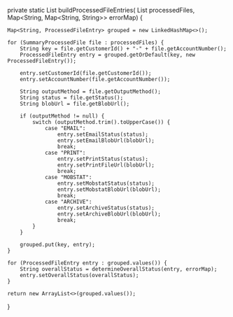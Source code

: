 private static List<ProcessedFileEntry> buildProcessedFileEntries(
        List<SummaryProcessedFile> processedFiles,
        Map<String, Map<String, String>> errorMap) {

    Map<String, ProcessedFileEntry> grouped = new LinkedHashMap<>();

    for (SummaryProcessedFile file : processedFiles) {
        String key = file.getCustomerId() + "-" + file.getAccountNumber();
        ProcessedFileEntry entry = grouped.getOrDefault(key, new ProcessedFileEntry());

        entry.setCustomerId(file.getCustomerId());
        entry.setAccountNumber(file.getAccountNumber());

        String outputMethod = file.getOutputMethod();
        String status = file.getStatus();
        String blobUrl = file.getBlobUrl();

        if (outputMethod != null) {
            switch (outputMethod.trim().toUpperCase()) {
                case "EMAIL":
                    entry.setEmailStatus(status);
                    entry.setEmailBlobUrl(blobUrl);
                    break;
                case "PRINT":
                    entry.setPrintStatus(status);
                    entry.setPrintFileUrl(blobUrl);
                    break;
                case "MOBSTAT":
                    entry.setMobstatStatus(status);
                    entry.setMobstatBlobUrl(blobUrl);
                    break;
                case "ARCHIVE":
                    entry.setArchiveStatus(status);
                    entry.setArchiveBlobUrl(blobUrl);
                    break;
            }
        }

        grouped.put(key, entry);
    }

    for (ProcessedFileEntry entry : grouped.values()) {
        String overallStatus = determineOverallStatus(entry, errorMap);
        entry.setOverallStatus(overallStatus);
    }

    return new ArrayList<>(grouped.values());
}
